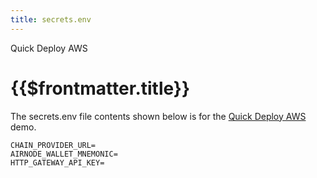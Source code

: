 ```yaml
---
title: secrets.env
---
```


<TitleSpan>Quick Deploy AWS</TitleSpan>

# {{$frontmatter.title}}

The secrets.env file contents shown below is for the [Quick Deploy AWS](./)
demo.

```
CHAIN_PROVIDER_URL=
AIRNODE_WALLET_MNEMONIC=
HTTP_GATEWAY_API_KEY=
```
